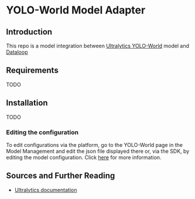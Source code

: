 # YOLO-World Model Adapter

## Introduction

This repo is a model integration between [Ultralytics YOLO-World](https://github.com/ultralytics/ultralytics) model and [Dataloop](https://dataloop.ai/)

## Requirements

TODO

## Installation

TODO

### Editing the configuration

To edit configurations via the platform, go to the YOLO-World page in the Model Management and edit the json
file displayed there or, via the SDK, by editing the model configuration.
Click [here](https://developers.dataloop.ai/tutorials/model_management/ai_library/chapter/#model-configuration) for more
information.

## Sources and Further Reading

- [Ultralytics documentation](https://docs.ultralytics.com/models/yolo-world/)